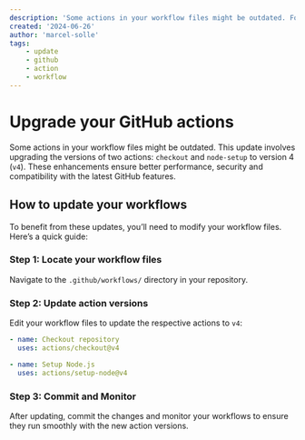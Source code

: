 ```yaml
---
description: 'Some actions in your workflow files might be outdated. Follow this quick guide and update your workflow files to ensure better performance, security and compatibility with the latest GitHub features.'
created: '2024-06-26'
author: 'marcel-solle'
tags:
    - update
    - github
    - action
    - workflow
---
```


# Upgrade your GitHub actions

Some actions in your workflow files might be outdated. 
This update involves upgrading the versions of two actions: `checkout` and `node-setup` to version 4 (`v4`). 
These enhancements ensure better performance, security and compatibility with the latest GitHub features.

## How to update your workflows

To benefit from these updates, you’ll need to modify your workflow files. Here’s a quick guide:

### Step 1: Locate your workflow files

Navigate to the `.github/workflows/` directory in your repository.

### Step 2: Update action versions

Edit your workflow files to update the respective actions to `v4`:

```yaml
- name: Checkout repository
  uses: actions/checkout@v4
```

```yaml
- name: Setup Node.js
  uses: actions/setup-node@v4
```

### Step 3: Commit and Monitor

After updating, commit the changes and monitor your workflows to ensure they run smoothly with the new action versions.


